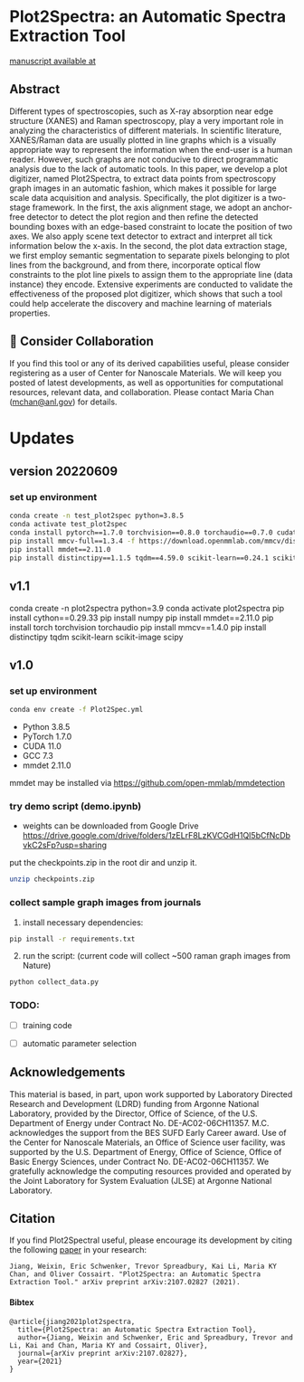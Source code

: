 # Plot2Spectra: an Automatic Spectra Extraction Tool
[manuscript available at](https://arxiv.org/abs/2107.02827)

## Abstract
Different types of spectroscopies, such as X-ray absorption near edge structure (XANES) and Raman spectroscopy, play a very important role in analyzing the characteristics of different materials. In scientific literature, XANES/Raman data are usually plotted in line graphs which is a visually appropriate way to represent the information when the end-user is a human reader. However, such graphs are not conducive to direct programmatic analysis due to the lack of automatic tools. In this paper, we develop a plot digitizer, named Plot2Spectra, to extract data points from spectroscopy graph images in an automatic fashion, which makes it possible for large scale data acquisition and analysis. Specifically, the plot digitizer is a two-stage framework. In the first, the axis alignment stage, we adopt an anchor-free detector to detect the plot region and then refine the detected bounding boxes with an edge-based constraint to locate the position of two axes. We also apply scene text detector to extract and interpret all tick information below the x-axis. In the second, the plot data extraction stage, we first employ semantic segmentation to separate pixels belonging to plot lines from the background, and from there, incorporate optical flow constraints to the plot line pixels to assign them to the appropriate line (data instance) they encode. Extensive experiments are conducted to validate the effectiveness of the proposed plot digitizer, which shows that such a tool could help accelerate the discovery and machine learning of materials properties.


## 🤔 Consider Collaboration

If you find this tool or any of its derived capabilities useful, please consider registering as a user of Center for Nanoscale Materials. We will keep you posted of latest developments, as well as opportunities for computational resources, relevant data, and collaboration. Please contact Maria Chan (mchan@anl.gov) for details.

# Updates

## version 20220609
### set up environment
```bash
conda create -n test_plot2spec python=3.8.5
conda activate test_plot2spec
conda install pytorch==1.7.0 torchvision==0.8.0 torchaudio==0.7.0 cudatoolkit=11.0 -c pytorch
pip install mmcv-full==1.3.4 -f https://download.openmmlab.com/mmcv/dist/cu110/torch1.7.0/index.html
pip install mmdet==2.11.0
pip install distinctipy==1.1.5 tqdm==4.59.0 scikit-learn==0.24.1 scikit-image==0.18.1 scipy==1.6.1 pyyaml==5.4.1 opencv-python==4.5.1.48 opencv-contrib-python==4.5.2.52 nltk==3.6.2 notebook==6.2.0 numpy==1.20.1 lmdb==1.2.1 matplotlib==3.3.4 jedi==0.18.0 imageio==2.9.0 natsort==7.1.1


```

## v1.1
conda create -n plot2spectra python=3.9
conda activate plot2spectra
pip install cython==0.29.33
pip install numpy
pip install mmdet==2.11.0
pip install torch torchvision torchaudio
pip install mmcv==1.4.0
pip install distinctipy tqdm scikit-learn scikit-image scipy


## v1.0

### set up environment
```bash
conda env create -f Plot2Spec.yml
``` 
- Python 3.8.5
- PyTorch 1.7.0
- CUDA 11.0 
- GCC 7.3
- mmdet 2.11.0

mmdet may be installed via https://github.com/open-mmlab/mmdetection

### try demo script (demo.ipynb)

- weights can be downloaded from Google Drive https://drive.google.com/drive/folders/1zELrF8LzKVCGdH1QI5bCfNcDbvkC2sFp?usp=sharing

put the checkpoints.zip in the root dir and unzip it.
```bash
unzip checkpoints.zip
``` 


### collect sample graph images from journals

1. install necessary dependencies:
```bash
pip install -r requirements.txt
``` 
2. run the script: (current code will collect ~500 raman graph images from Nature)
```bash
python collect_data.py
```



 

### TODO: 
- [ ] training code
- [ ] automatic parameter selection


## Acknowledgements <a name="credits"></a>
This material is based, in part, upon work supported by Laboratory Directed Research and Development (LDRD) funding from Argonne National Laboratory, provided by the Director, Office of Science, of the U.S. Department of Energy under Contract No. DE-AC02-06CH11357. M.C. acknowledges the support from the BES SUFD Early Career award. Use of the Center for Nanoscale Materials, an Office of Science user facility, was supported by the U.S. Department of Energy, Office of Science, Office of Basic Energy Sciences, under Contract No. DE-AC02-06CH11357. We gratefully acknowledge the computing resources provided and operated by the Joint Laboratory for System Evaluation (JLSE) at Argonne National Laboratory.


## Citation
If you find Plot2Spectral useful, please encourage its development by citing the following [paper](https://arxiv.org/abs/2107.02827) in your research:
```
Jiang, Weixin, Eric Schwenker, Trevor Spreadbury, Kai Li, Maria KY Chan, and Oliver Cossairt. "Plot2Spectra: an Automatic Spectra Extraction Tool." arXiv preprint arXiv:2107.02827 (2021).
```

#### Bibtex
```
@article{jiang2021plot2spectra,
  title={Plot2Spectra: an Automatic Spectra Extraction Tool},
  author={Jiang, Weixin and Schwenker, Eric and Spreadbury, Trevor and Li, Kai and Chan, Maria KY and Cossairt, Oliver},
  journal={arXiv preprint arXiv:2107.02827},
  year={2021}
}
```
